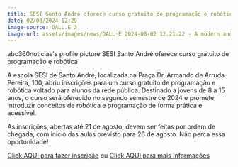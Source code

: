 ```yaml
---
title: SESI Santo André oferece curso gratuito de programação e robótica
date: 02/08/2024 12:29
image-source: DALL.E 3
image-url: assets/images/news/DALL·E 2024-08-02 12.21.22 - A modern and dynamic cover image for a news article about a free programming and robotics course offered by SESI Santo André. The image should include.webp
---
```


abc360noticias's profile picture
SESI Santo André oferece curso gratuito de programação e robótica

A escola SESI de Santo André, localizada na Praça Dr. Armando de Arruda Pereira, 100, abriu inscrições para um curso gratuito de programação e robótica voltado para alunos da rede pública. Destinado a jovens de 8 a 15 anos, o curso será oferecido no segundo semestre de 2024 e promete introduzir conceitos de robótica e programação de forma prática e acessível.

As inscrições, abertas até 21 de agosto, devem ser feitas por ordem de chegada, com início das aulas previsto para 26 de agosto. Não perca essa oportunidade!

[Click AQUI para fazer inscrição](https://www.sesisp.org.br/inscricao/todos/451/3348/83101/microbit-basico)
ou 
[Click AQUI para mais Informações](https://www.sesisp.org.br/)